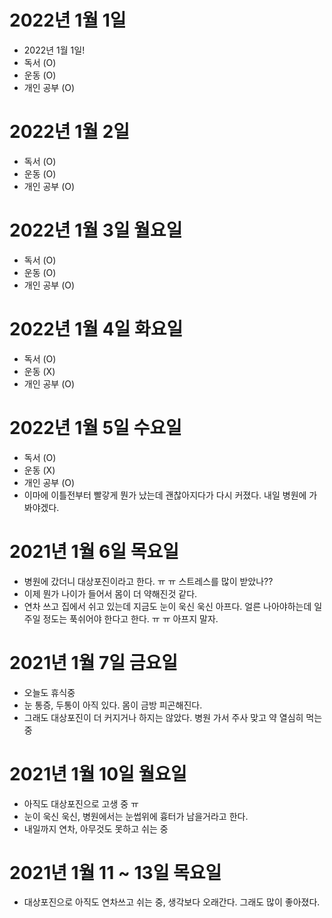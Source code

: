 
# 2022년 1월 1일 

- 2022년 1월 1일!
- 독서 (O)
- 운동 (O)
- 개인 공부 (O)

# 2022년 1월 2일

- 독서 (O)
- 운동 (O)
- 개인 공부 (O)

# 2022년 1월 3일 월요일 

- 독서 (O)
- 운동 (O)
- 개인 공부 (O)

# 2022년 1월 4일 화요일

- 독서 (O)
- 운동 (X)
- 개인 공부 (O)

# 2022년 1월 5일 수요일 

- 독서 (O)
- 운동 (X)
- 개인 공부 (O)
- 이마에 이틀전부터 빨갛게 뭔가 났는데 괜찮아지다가 다시 커졌다. 내일 병원에 가봐야겠다.

# 2021년 1월 6일 목요일 

- 병원에 갔더니 대상포진이라고 한다. ㅠ ㅠ 스트레스를 많이 받았나??
- 이제 뭔가 나이가 들어서 몸이 더 약해진것 같다. 
- 연차 쓰고 집에서 쉬고 있는데 지금도 눈이 욱신 욱신 아프다. 얼른 나아야하는데 일주일 정도는 푹쉬어야 한다고 한다. ㅠ ㅠ
아프지 말자. 

# 2021년 1월 7일 금요일 

- 오늘도 휴식중 
- 눈 통증, 두통이 아직 있다. 몸이 금방 피곤해진다. 
- 그래도 대상포진이 더 커지거나 하지는 않았다. 병원 가서 주사 맞고 약 열심히 먹는중

# 2021년 1월 10일 월요일 

- 아직도 대상포진으로 고생 중 ㅠ 
- 눈이 욱신 욱신, 병원에서는 눈썹위에 흉터가 남을거라고 한다. 
- 내일까지 연차, 아무것도 못하고 쉬는 중

# 2021년 1월 11 ~ 13일 목요일 

- 대상포진으로 아직도 연차쓰고 쉬는 중, 생각보다 오래간다. 그래도 많이 좋아졌다. 